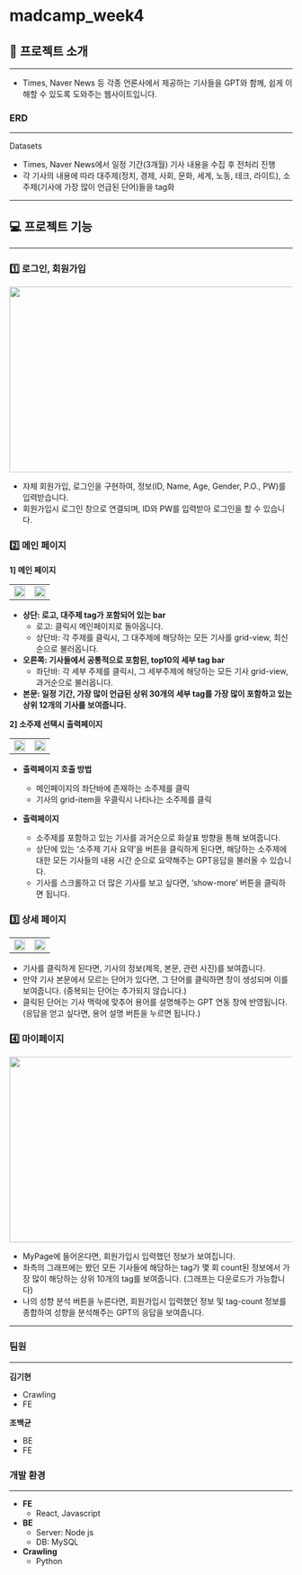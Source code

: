 # madcamp_week4

## 📁 프로젝트 소개

---

- Times, Naver News 등 각종 언론사에서 제공하는 기사들을 GPT와 함께, 쉽게 이해할 수 있도록 도와주는 웹사이트입니다.

### ERD

---
Datasets

- Times, Naver News에서 일정 기간(3개월) 기사 내용을 수집 후 전처리 진행
- 각 기사의 내용에 따라 대주제(정치, 경제, 사회, 문화, 세계, 노동, 테크, 라이트), 소주제(기사에 가장 많이 언급된 단어)들을 tag화

---

## 💻 프로젝트 기능

---

### 1️⃣ 로그인, 회원가입
<div align="center">
<img src="https://github.com/surface03/madcamp_week4/assets/128574611/a29ca71e-ab71-4b5f-923b-1335c1c203dd" width="600px" height="330px"/>
</div>

- 자체 회원가입, 로그인을 구현하여, 정보(ID, Name, Age, Gender, P.O., PW)를 입력받습니다.
- 회원가입시 로그인 창으로 연결되며, ID와 PW를 입력받아 로그인을 할 수 있습니다.

### 2️⃣ 메인 페이지
**1] 메인 페이지**
<table align="center">
  <tr>
    <td><img src="https://github.com/surface03/madcamp_week4/assets/128574611/ea58dff8-2b94-4f59-ba60-e491097974eb" style="width: 100%"></td>
    <td><img src="https://github.com/surface03/madcamp_week4/assets/128574611/0e56157b-c8f7-4739-a9e5-a12aae28c81c" style="width: 100%"></td>
  </tr>
</table>

- **상단: 로고, 대주제 tag가 포함되어 있는 bar**
    - 로고: 클릭시 메인페이지로 돌아옵니다.
    - 상단바: 각 주제를 클릭시, 그 대주제에 해당하는 모든 기사를 grid-view, 최신순으로 불러옵니다.
- **오른쪽: 기사들에서 공통적으로 포함된, top10의 세부 tag bar**
    - 좌단바: 각 세부 주제를 클릭시, 그 세부주제에 해당하는 모든 기사 grid-view, 과거순으로 불러옵니다.
- **본문:  일정 기간, 가장 많이 언급된 상위 30개의 세부 tag를 가장 많이 포함하고 있는 상위 12개의 기사를 보여줍니다.**

 **2] 소주제 선택시 출력페이지**
<table align="center">
  <tr>
    <td><img src="https://github.com/surface03/madcamp_week4/assets/128574611/d1bfc295-a862-4403-b6b7-2ddf7057d43a" style="width: 100%"></td>
    <td><img src="https://github.com/surface03/madcamp_week4/assets/128574611/b582ac07-cd23-46c4-b342-1500e039fc5d" style="width: 100%"></td>
  </tr>
</table>

- **출력페이지 호출 방법**
    - 메인페이지의 좌단바에 존재하는 소주제를 클릭
    - 기사의 grid-item을 우클릭시 나타나는 소주제를 클릭

- **출력페이지**
    - 소주제를 포함하고 있는 기사를 과거순으로 화살표 방향을 통해 보여줍니다.
    - 상단에 있는 ‘소주제 기사 요약’을 버튼을 클릭하게 된다면, 해당하는 소주제에 대한 모든 기사들의 내용 시간 순으로 요약해주는 GPT응답을 불러올 수 있습니다.
    - 기사를 스크롤하고 더 많은 기사를 보고 싶다면, ‘show-more’ 버튼을 클릭하면 됩니다.


### 3️⃣ 상세 페이지
<table align="center">
  <tr>
    <td><img src="https://github.com/surface03/madcamp_week4/assets/128574611/460ba78c-d4a2-4d93-ac99-d9a6e9364bd6" style="width: 100%"></td>
    <td><img src="https://github.com/surface03/madcamp_week4/assets/128574611/052012d1-144a-48c6-a23c-f93e683dc0fc" style="width: 100%"></td>
  </tr>
</table>

- 기사를 클릭하게 된다면, 기사의 정보(제목, 본문, 관련 사진)를 보여줍니다.
- 만약 기사 본문에서 모르는 단어가 있다면, 그 단어를 클릭하면 창이 생성되며 이를 보여줍니다. (중복되는 단어는 추가되지 않습니다.)
- 클릭된 단어는 기사 맥락에 맞추어 용어를 설명해주는 GPT 연동 창에 반영됩니다. (응답을 얻고 싶다면, 용어 설명 버튼을 누르면 됩니다.)


### 4️⃣ 마이페이지
<div align="center">
<img src="https://github.com/surface03/madcamp_week4/assets/128574611/482648ba-c7a3-4a35-a7c6-419c045911f7" width="600px" height="330px"/>
</div>

- MyPage에 들어온다면, 회원가입시 입력했던 정보가 보여집니다.
- 좌측의 그래프에는 봤던 모든 기사들에 해당하는 tag가 몇 회 count된 정보에서 가장 많이 해당하는 상위 10개의 tag를 보여줍니다. (그래프는 다운로드가 가능합니다)
- 나의 성향 분석 버튼을 누른다면, 회원가입시 입력했던 정보 및 tag-count 정보를 종합하여 성향을 분석해주는 GPT의 응답을 보여줍니다.

---

### 팀원

---

**김기현** 

- Crawling
- FE

**조백균** 

- BE
- FE

### 개발 환경

---

- **FE**
    - React, Javascript
- **BE**
    - Server: Node js
    - DB: MySQL
- **Crawling**
    - Python
